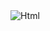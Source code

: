 <img alt="Html" src ="https://img.shields.io/badge/#3776AB.svg?&style=for-the-badge&logo=HTML5&logoColor=white"/>
